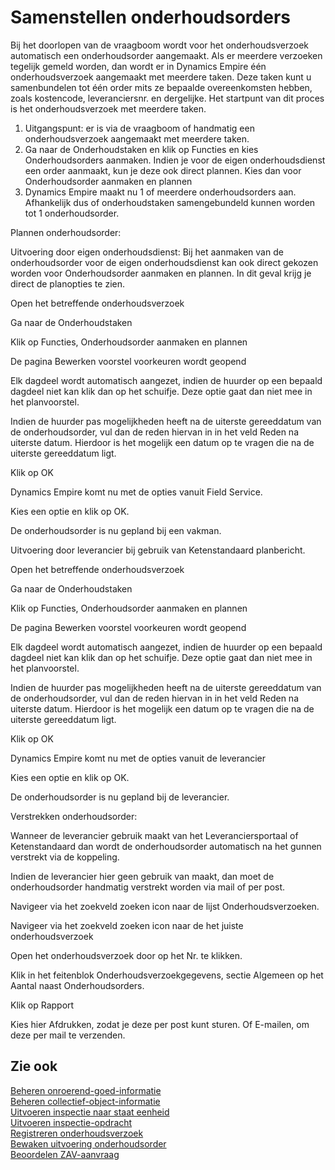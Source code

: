 # Samenstellen onderhoudsorders

Bij het doorlopen van de vraagboom wordt voor het onderhoudsverzoek automatisch een onderhoudsorder aangemaakt. Als er meerdere verzoeken tegelijk gemeld worden, dan wordt er in Dynamics Empire één onderhoudsverzoek aangemaakt met meerdere taken. Deze taken kunt u samenbundelen tot één order mits ze bepaalde overeenkomsten hebben, zoals kostencode, leveranciersnr. en dergelijke. Het startpunt van dit proces is het onderhoudsverzoek met meerdere taken.

1. Uitgangspunt: er is via de vraagboom of handmatig een onderhoudsverzoek aangemaakt met meerdere taken. 
2. Ga naar de Onderhoudstaken en klik op Functies en kies Onderhoudsorders aanmaken. Indien je voor de eigen onderhoudsdienst een order aanmaakt, kun je deze ook direct plannen. Kies dan voor Onderhoudsorder aanmaken en plannen 
3. Dynamics Empire maakt nu 1 of meerdere onderhoudsorders aan. Afhankelijk dus of onderhoudstaken samengebundeld kunnen worden tot 1 onderhoudsorder. 

 

Plannen onderhoudsorder: 

Uitvoering door eigen onderhoudsdienst: 
Bij het aanmaken van de onderhoudsorder voor de eigen onderhoudsdienst kan ook direct gekozen worden voor Onderhoudsorder aanmaken en plannen. In dit geval krijg je direct de planopties te zien. 

Open het betreffende onderhoudsverzoek 

Ga naar de Onderhoudstaken 

Klik op Functies, Onderhoudsorder aanmaken en plannen 

De pagina Bewerken voorstel voorkeuren wordt geopend 

Elk dagdeel wordt automatisch aangezet, indien de huurder op een bepaald dagdeel niet kan klik dan op het schuifje. Deze optie gaat dan niet mee in het planvoorstel. 

Indien de huurder pas mogelijkheden heeft na de uiterste gereeddatum van de onderhoudsorder, vul dan de reden hiervan in in het veld Reden na uiterste datum. Hierdoor is het mogelijk een datum op te vragen die na de uiterste gereeddatum ligt. 

Klik op OK 

Dynamics Empire komt nu met de opties vanuit Field Service. 

Kies een optie en klik op OK. 

De onderhoudsorder is nu gepland bij een vakman. 

Uitvoering door leverancier bij gebruik van Ketenstandaard planbericht. 

Open het betreffende onderhoudsverzoek 

Ga naar de Onderhoudstaken 

Klik op Functies, Onderhoudsorder aanmaken en plannen 

De pagina Bewerken voorstel voorkeuren wordt geopend 

Elk dagdeel wordt automatisch aangezet, indien de huurder op een bepaald dagdeel niet kan klik dan op het schuifje. Deze optie gaat dan niet mee in het planvoorstel. 

Indien de huurder pas mogelijkheden heeft na de uiterste gereeddatum van de onderhoudsorder, vul dan de reden hiervan in in het veld Reden na uiterste datum. Hierdoor is het mogelijk een datum op te vragen die na de uiterste gereeddatum ligt. 

Klik op OK 

Dynamics Empire komt nu met de opties vanuit de leverancier 

Kies een optie en klik op OK. 

De onderhoudsorder is nu gepland bij de leverancier. 

 

Verstrekken onderhoudsorder: 

Wanneer de leverancier gebruik maakt van het Leveranciersportaal of Ketenstandaard dan wordt de onderhoudsorder automatisch na het gunnen verstrekt via de koppeling. 

Indien de leverancier hier geen gebruik van maakt, dan moet de onderhoudsorder handmatig verstrekt worden via mail of per post. 

Navigeer via het zoekveld zoeken icon naar de lijst Onderhoudsverzoeken. 

Navigeer via het zoekveld zoeken icon naar de het juiste onderhoudsverzoek 

Open het onderhoudsverzoek door op het Nr. te klikken. 

Klik in het feitenblok Onderhoudsverzoekgegevens, sectie Algemeen op het Aantal naast Onderhoudsorders. 

Klik op Rapport 

Kies hier Afdrukken, zodat je deze per post kunt sturen. Of E-mailen, om deze per mail te verzenden. 

## Zie ook

[Beheren onroerend-goed-informatie](../beheren-onroerend-goed-informatie/)  
[Beheren collectief-object-informatie](../beheren-collectief-object-informatie/)  
[Uitvoeren inspectie naar staat eenheid](../uitvoeren-inspectie-naar-staat-eenheid/)  
[Uitvoeren inspectie-opdracht](../uitvoeren-inspectie-opdracht/)  
[Registreren onderhoudsverzoek](../registreren-onderhoudsverzoek/)  
[Bewaken uitvoering onderhoudsorder](../bewaken-uitvoering-onderhoudsorder/)  
[Beoordelen ZAV-aanvraag](../beoordelen-zav-aanvraag/)  
